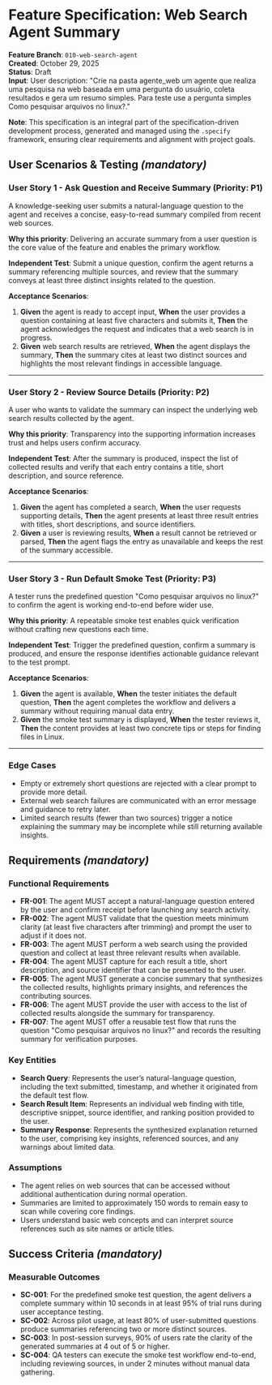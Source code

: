 # Feature Specification: Web Search Agent Summary

**Feature Branch**: `010-web-search-agent`  
**Created**: October 29, 2025  
**Status**: Draft  
**Input**: User description: "Crie na pasta agente_web um agente que realiza uma pesquisa na web baseada em uma pergunta do usuário, coleta resultados e gera um resumo simples. Para teste use a pergunta simples Como pesquisar arquivos no linux?."

**Note**: This specification is an integral part of the specification-driven development process, generated and managed using the `.specify` framework, ensuring clear requirements and alignment with project goals.

## User Scenarios & Testing *(mandatory)*

### User Story 1 - Ask Question and Receive Summary (Priority: P1)

A knowledge-seeking user submits a natural-language question to the agent and receives a concise, easy-to-read summary compiled from recent web sources.

**Why this priority**: Delivering an accurate summary from a user question is the core value of the feature and enables the primary workflow.

**Independent Test**: Submit a unique question, confirm the agent returns a summary referencing multiple sources, and review that the summary conveys at least three distinct insights related to the question.

**Acceptance Scenarios**:

1. **Given** the agent is ready to accept input, **When** the user provides a question containing at least five characters and submits it, **Then** the agent acknowledges the request and indicates that a web search is in progress.
2. **Given** web search results are retrieved, **When** the agent displays the summary, **Then** the summary cites at least two distinct sources and highlights the most relevant findings in accessible language.

---

### User Story 2 - Review Source Details (Priority: P2)

A user who wants to validate the summary can inspect the underlying web search results collected by the agent.

**Why this priority**: Transparency into the supporting information increases trust and helps users confirm accuracy.

**Independent Test**: After the summary is produced, inspect the list of collected results and verify that each entry contains a title, short description, and source reference.

**Acceptance Scenarios**:

1. **Given** the agent has completed a search, **When** the user requests supporting details, **Then** the agent presents at least three result entries with titles, short descriptions, and source identifiers.
2. **Given** a user is reviewing results, **When** a result cannot be retrieved or parsed, **Then** the agent flags the entry as unavailable and keeps the rest of the summary accessible.

---

### User Story 3 - Run Default Smoke Test (Priority: P3)

A tester runs the predefined question "Como pesquisar arquivos no linux?" to confirm the agent is working end-to-end before wider use.

**Why this priority**: A repeatable smoke test enables quick verification without crafting new questions each time.

**Independent Test**: Trigger the predefined question, confirm a summary is produced, and ensure the response identifies actionable guidance relevant to the test prompt.

**Acceptance Scenarios**:

1. **Given** the agent is available, **When** the tester initiates the default question, **Then** the agent completes the workflow and delivers a summary without requiring manual data entry.
2. **Given** the smoke test summary is displayed, **When** the tester reviews it, **Then** the content provides at least two concrete tips or steps for finding files in Linux.

---

### Edge Cases

- Empty or extremely short questions are rejected with a clear prompt to provide more detail.
- External web search failures are communicated with an error message and guidance to retry later.
- Limited search results (fewer than two sources) trigger a notice explaining the summary may be incomplete while still returning available insights.

## Requirements *(mandatory)*

### Functional Requirements

- **FR-001**: The agent MUST accept a natural-language question entered by the user and confirm receipt before launching any search activity.
- **FR-002**: The agent MUST validate that the question meets minimum clarity (at least five characters after trimming) and prompt the user to adjust if it does not.
- **FR-003**: The agent MUST perform a web search using the provided question and collect at least three relevant results when available.
- **FR-004**: The agent MUST capture for each result a title, short description, and source identifier that can be presented to the user.
- **FR-005**: The agent MUST generate a concise summary that synthesizes the collected results, highlights primary insights, and references the contributing sources.
- **FR-006**: The agent MUST provide the user with access to the list of collected results alongside the summary for transparency.
- **FR-007**: The agent MUST offer a reusable test flow that runs the question "Como pesquisar arquivos no linux?" and records the resulting summary for verification purposes.

### Key Entities

- **Search Query**: Represents the user’s natural-language question, including the text submitted, timestamp, and whether it originated from the default test flow.
- **Search Result Item**: Represents an individual web finding with title, descriptive snippet, source identifier, and ranking position provided to the user.
- **Summary Response**: Represents the synthesized explanation returned to the user, comprising key insights, referenced sources, and any warnings about limited data.

### Assumptions

- The agent relies on web sources that can be accessed without additional authentication during normal operation.
- Summaries are limited to approximately 150 words to remain easy to scan while covering core findings.
- Users understand basic web concepts and can interpret source references such as site names or article titles.

## Success Criteria *(mandatory)*

### Measurable Outcomes

- **SC-001**: For the predefined smoke test question, the agent delivers a complete summary within 10 seconds in at least 95% of trial runs during user acceptance testing.
- **SC-002**: Across pilot usage, at least 80% of user-submitted questions produce summaries referencing two or more distinct sources.
- **SC-003**: In post-session surveys, 90% of users rate the clarity of the generated summaries at 4 out of 5 or higher.
- **SC-004**: QA testers can execute the smoke test workflow end-to-end, including reviewing sources, in under 2 minutes without manual data gathering.
